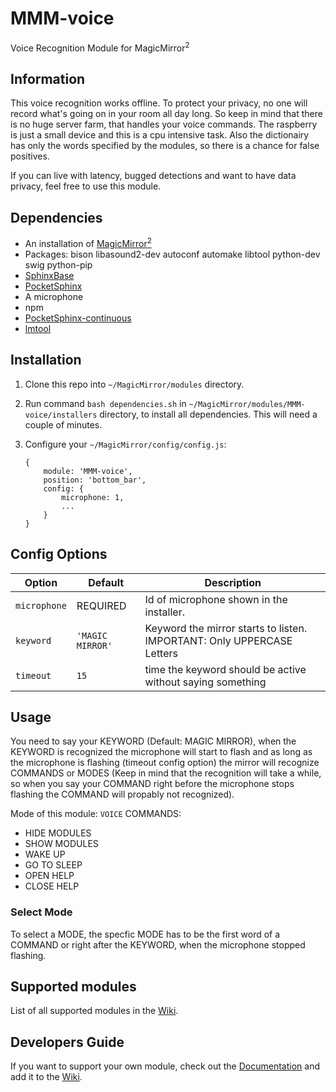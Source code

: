 # MMM-voice
Voice Recognition Module for MagicMirror<sup>2</sup>

## Information
This voice recognition works offline. To protect your privacy, no one will record what's going on in your room all day long.
So keep in mind that there is no huge server farm, that handles your voice commands. The raspberry is just a small device and this is a cpu intensive task.
Also the dictionairy has only the words specified by the modules, so there is a chance for false positives.

If you can live with latency, bugged detections and want to have data privacy, feel free to use this module.

## Dependencies
  * An installation of [MagicMirror<sup>2</sup>](https://github.com/MichMich/MagicMirror)
  * Packages: bison libasound2-dev autoconf automake libtool python-dev swig python-pip
  * [SphinxBase](https://github.com/cmusphinx/sphinxbase)
  * [PocketSphinx](https://github.com/cmusphinx/pocketsphinx)
  * A microphone
  * npm
  * [PocketSphinx-continuous](https://www.npmjs.com/package/pocketsphinx-continuous)
  * [lmtool](https://www.npmjs.com/package/lmtool)

## Installation
 1. Clone this repo into `~/MagicMirror/modules` directory.
 2. Run command `bash dependencies.sh` in `~/MagicMirror/modules/MMM-voice/installers` directory, to install all dependencies. This will need a couple of minutes.
 3. Configure your `~/MagicMirror/config/config.js`:
 
     ```
     {
         module: 'MMM-voice',
         position: 'bottom_bar',
         config: {
             microphone: 1,
             ...
         }
     }
     ```

## Config Options
| **Option** | **Default** | **Description** |
| --- | --- | --- |
| `microphone` | REQUIRED | Id of microphone shown in the installer. |
| `keyword` | `'MAGIC MIRROR'` | Keyword the mirror starts to listen. IMPORTANT: Only UPPERCASE Letters |
| `timeout` | `15` | time the keyword should be active without saying something |

## Usage
You need to say your KEYWORD (Default: MAGIC MIRROR), when the KEYWORD is recognized the microphone will start to flash and as long as the microphone is flashing (timeout config option) the mirror will recognize COMMANDS or MODES (Keep in mind that the recognition will take a while, so when you say your COMMAND right before the microphone stops flashing the COMMAND will propably not recognized).

Mode of this module: `VOICE`
COMMANDS: 
  * HIDE MODULES
  * SHOW MODULES
  * WAKE UP
  * GO TO SLEEP
  * OPEN HELP
  * CLOSE HELP

### Select Mode
To select a MODE, the specfic MODE has to be the first word of a COMMAND or right after the KEYWORD, when the microphone stopped flashing.

## Supported modules
List of all supported modules in the [Wiki](https://github.com/fewieden/MMM-voice/wiki/Supported-Modules).

## Developers Guide
If you want to support your own module, check out the [Documentation](https://github.com/fewieden/MMM-voice/blob/master/DEVELOPER.md) and add it to the [Wiki](https://github.com/fewieden/MMM-voice/wiki/Supported-Modules).
